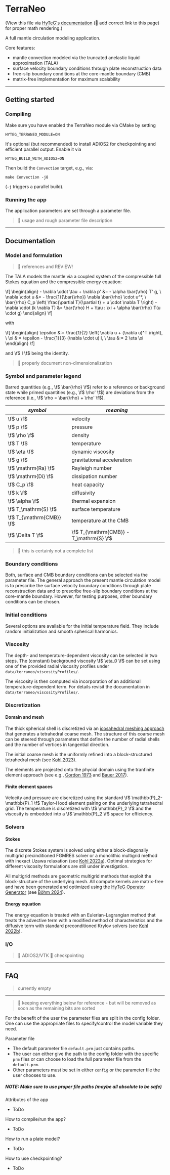 # TerraNeo

(View this file via [HyTeG's documentation](https://hyteg.pages.i10git.cs.fau.de/hyteg/index.html) (🚧 add correct link to this page) for proper math rendering.)

A full mantle circulation modeling application.

Core features:

* mantle convection modeled via the truncated anelastic liquid approximation (TALA)
* surface velocity boundary conditions through plate reconstruction data
* free-slip boundary conditions at the core-mantle boundary (CMB)
* matrix-free implementation for maximum scalability

---

## Getting started

### Compiling

Make sure you have enabled the TerraNeo module via CMake by setting
```
HYTEG_TERRANEO_MODULE=ON
```

It's optional (but recommended) to install ADIOS2 for checkpointing and efficient parallel output. Enable it via
```
HYTEG_BUILD_WITH_ADIOS2=ON
```

Then build the `Convection` target, e.g., via:
```
make Convection -j8
```
(`-j` triggers a parallel build).

### Running the app

The application parameters are set through a parameter file. 

> 🚧 usage and rough parameter file description

---

## Documentation

### Model and formulation

> 🚧 references and REVIEW!

The TALA models the mantle via a coupled system of the compressible full Stokes equation and the compressible 
energy equation:

\f[
\begin{align}
    - \nabla \cdot \tau + \nabla p' &= - \alpha \bar{\rho} T' g, \\
    \nabla \cdot u &= - \frac{1}{\bar{\rho}} \nabla \bar{\rho} \cdot u^*, \\
    \bar{\rho} C_p \left( \frac{\partial T}{\partial t} + u \cdot \nabla T \right) - \nabla \cdot (k \nabla T) &= \bar{\rho} H + \tau : \xi + \alpha \bar{\rho} T(u \cdot g)
\end{align}
\f]

with 

\f[
\begin{align}
    \epsilon &:= \frac{1}{2} \left( \nabla u + (\nabla u)^T \right), \\
    \xi &:= \epsilon - \frac{1}{3} (\nabla \cdot u) I, \\
    \tau &:= 2 \eta \xi
\end{align}
\f]

and \f$ I \f$ being the identity.

> 🚧 properly document non-dimensionalization

### Symbol and parameter legend

Barred quantities (e.g., \f$ \bar{\rho} \f$) refer to a reference or background state while primed quantities (e.g.,
\f$ \rho' \f$) are deviations from the reference (i.e., \f$ \rho = \bar{\rho} + \rho' \f$).

| ***symbol***             | ***meaning***                           |
|--------------------------|-----------------------------------------|
| \f$ u \f$                | velocity                                |
| \f$ p \f$                | pressure                                |
| \f$ \rho \f$             | density                                 |
| \f$ T \f$                | temperature                             |
| \f$ \eta \f$             | dynamic viscosity                       |
| \f$ g \f$                | gravitational acceleration              |
| \f$ \mathrm{Ra} \f$      | Rayleigh number                         |
| \f$ \mathrm{Di} \f$      | dissipation number                      |
| \f$ C_p \f$              | heat capacity                           |
| \f$ k \f$                | diffusivity                             |
| \f$ \alpha \f$           | thermal expansion                       |
| \f$ T_\mathrm{S} \f$     | surface temperature                     |
| \f$ T_{\mathrm{CMB}} \f$ | temperature at the CMB                  |
| \f$ \Delta T \f$         | \f$ T_{\mathrm{CMB}} - T_\mathrm{S} \f$ |

> 🚧 this is certainly not a complete list

### Boundary conditions

Both, surface and CMB boundary conditions can be selected via the parameter file. The general approach the present 
mantle circulation model is to prescribe the surface velocity boundary conditions through plate reconstruction data and
to prescribe free-slip boundary conditions at the core-mantle boundary. However, for testing purposes, other boundary 
conditions can be chosen.

### Initial conditions

Several options are available for the initial temperature field. They include random initialization and smooth spherical 
harmonics. 

### Viscosity

The depth- and temperature-dependent viscosity can be selected in two steps. The (constant) background viscosity
\f$ \eta_0 \f$ can be set using one of the provided radial viscosity profiles under `data/terraneo/viscosityProfiles/`.

The viscosity is then computed via incorporation of an additional temperature-dependent term. For details revisit the 
documentation in `data/terraneo/viscosityProfiles/`.

### Discretization

#### Domain and mesh

The thick spherical shell is discretized via an [icosahedral meshing approach](https://hyteg.pages.i10git.cs.fau.de/hyteg/classhyteg_1_1MeshInfo.html)
that generates a tetrahedral coarse mesh. The structure of this coarse mesh can be steered through parameters that define
the number of radial shells and the number of vertices in tangential direction.

The initial coarse mesh is the uniformly refined into a block-structured tetrahedral mesh (see [Kohl 2023](https://doi.org/10.1080/17445760.2023.2266875)).

The elements are projected onto the phycial domain using the tranfinite element approach 
(see e.g., [Gordon 1973](https://doi.org/10.1007/BF01436298) and [Bauer 2017](https://doi.org/10.1016/j.apnum.2017.07.006)).

#### Finite element spaces

Velocity and pressure are discretized using the standard \f$ \mathbb{P}_2-\mathbb{P}_1 \f$ Taylor-Hood element pairing 
on the underlying tetrahedral grid. The temperature is discretized with \f$ \mathbb{P}_2 \f$ and the viscosity is 
embedded into a \f$ \mathbb{P}_2 \f$ space for efficiency.

### Solvers

#### Stokes

The discrete Stokes system is solved using either a block-diagonally multigrid precinditioned FGMRES solver or a 
monolithic multigrid method with inexact Uzawa relaxation (see [Kohl 2022a](https://doi.org/10.1137/20M1376005)).
Optimal strategies for different viscosity formulations are still under investigation. 

All multigrid methods are geometric multigrid methods that exploit the block-structure of the underlying mesh.
All compute kernels are matrix-free and have been generated and optimized using the 
[HyTeG Operator Generator](https://i10git.cs.fau.de/hyteg/hog) (see [Böhm 2024](https://arxiv.org/abs/2404.08371)).

#### Energy equation

The energy equation is treated with an Eulerian-Lagrangian method that treats the advective term with a modified method
of characteristics and the diffusive term with standard preconditioned Krylov solvers (see [Kohl 2022b](https://doi.org/10.1137/21M1402510)).

### I/O

> 🚧 ADIOS2/VTK
> 🚧 checkpointing

---

## FAQ

> currently empty

---


> 🚧 keeping everything below for reference - but will be removed as soon as the remaining bits are sorted

For the benefit of the user the parameter files are split in the config folder. One can use the appropriate files to specify/control the model variable they need.

Parameter file
- The default parameter file `default.prm` just contains paths.
- The user can either give the path to the config folder with the specific `prm` files or can choose to load the full parameter file from the `default.prm`.
- Other parameters must be set in either `config` or the parameter file the user chooses to use.

##### NOTE: Make sure to use proper file paths (maybe all absolute to be safe)

Attributes of the app
- ToDo

How to compile/run the app?
- ToDo

How to run a plate model?
- ToDo

How to use checkpointing?
- ToDo